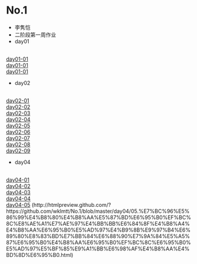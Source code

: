 # No.1
- 李隽恺
- 二阶段第一周作业
- day01
<br>
<a href="https://github.com/wklmtt/No.1/blob/master/day01/01.html">day01-01</a>
<br>
<a href="https://github.com/wklmtt/No.1/blob/master/day01/02.html">day01-01</a>
<br>
<a href="https://github.com/wklmtt/No.1/blob/master/day01/03.html">day01-01</a>


- day02
<br>
<a href="https://github.com/wklmtt/No.1/blob/master/day02/01.html">day02-01</a>
<br>
<a href="https://github.com/wklmtt/No.1/blob/master/day02/02.html">day02-02</a>
<br>
<a href="https://github.com/wklmtt/No.1/blob/master/day02/03.html">day02-03</a>
<br>
<a href="https://github.com/wklmtt/No.1/blob/master/day02/04.html">day02-04</a>
<br>
<a href="https://github.com/wklmtt/No.1/blob/master/day02/05.html">day02-05</a>
<br>
<a href="https://github.com/wklmtt/No.1/blob/master/day02/06.%E8%BA%AB%E6%9D%90%E5%88%A4%E6%96%AD.html">day02-06</a>
<br>
<a href="https://github.com/wklmtt/No.1/blob/master/day02/07.%E6%AF%94%E8%BE%83%E4%B8%A4%E4%B8%AA%E6%95%B0%E5%A4%A7%E5%B0%8F.html">day02-07</a>
<br>
<a href="https://github.com/wklmtt/No.1/blob/master/day02/08.%E5%88%A4%E6%96%AD%E5%A5%87%E5%81%B6%E6%95%B0.html">day02-08</a>
<br>
<a href="https://github.com/wklmtt/No.1/blob/master/day02/09.%E5%88%A4%E6%96%AD%E6%95%B0%E5%AD%97%E8%8C%83%E5%9B%B4.html">day02-09</a>
<br>

- day04
<br>
<a href="http://htmlpreview.github.com/?https://github.com/wklmtt/No.1/blob/master/day04/01.%E8%AE%A1%E7%AE%97%E5%92%8C%E3%80%81%E5%B7%AE%E3%80%81%E7%A7%AF%E3%80%81%E5%95%86.html">day04-01</a>
<br>
<a href="http://htmlpreview.github.com/?https://github.com/wklmtt/No.1/blob/master/day04/02.%E8%AE%A1%E7%AE%97%E4%B8%89%E4%B8%AA%E6%95%B0%E5%AD%97%E7%9A%84%E5%A4%A7%E5%B0%8F.html">day04-02</a>
<br>
<a href="http://htmlpreview.github.com/?https://github.com/wklmtt/No.1/blob/master/day04/03.%E7%BC%96%E5%86%99%E4%B8%80%E4%B8%AA%E5%87%BD%E6%95%B0%EF%BC%8C%E6%B1%82%E4%B8%80%E4%B8%AA%E6%95%B0%E5%AD%97%E6%98%AF%E5%90%A6%E6%98%AF%E8%B4%A8%E6%95%B0.html">day04-03</a>
<br>
<a href="http://htmlpreview.github.com/?https://github.com/wklmtt/No.1/blob/master/day04/04.%E7%BC%96%E5%86%99%E4%B8%80%E4%B8%AA%E5%87%BD%E6%95%B0%EF%BC%8C%E6%B1%82%E4%B8%A4%E4%B8%AA%E6%95%B0%E5%AD%97%E4%B9%8B%E9%97%B4%E6%9C%89%E5%A4%9A%E5%B0%91%E4%B8%AA%E8%B4%A8%E6%95%B0%EF%BC%8C%E8%BF%94%E5%9B%9E%20%E8%B4%A8%E6%95%B0%E7%9A%84%E4%B8%AA%E6%95%B0.html">day04-04</a>
<br>
<a href="http://htmlpreview.github.com/?https://github.com/wklmtt/No.1/blob/master/day04/05.%E7%BC%96%E5%86%99%E4%B8%80%E4%B8%AA%E5%87%BD%E6%95%B0%EF%BC%8C%E8%AE%A1%E7%AE%97%E4%BB%BB%E6%84%8F%E4%B8%A4%E4%B8%AA%E6%95%B0%E5%AD%97%E4%B9%8B%E9%97%B4%E6%89%80%E8%83%BD%E7%BB%84%E6%88%90%E7%9A%84%E5%A5%87%E6%95%B0%E4%B8%AA%E6%95%B0%EF%BC%8C%E6%95%B0%E5%AD%97%E5%BF%85%E9%A1%BB%E6%98%AF%E4%B8%AA%E4%BD%8D%E6%95%B0.html">day04-05</a>
(http://htmlpreview.github.com/?https://github.com/wklmtt/No.1/blob/master/day04/05.%E7%BC%96%E5%86%99%E4%B8%80%E4%B8%AA%E5%87%BD%E6%95%B0%EF%BC%8C%E8%AE%A1%E7%AE%97%E4%BB%BB%E6%84%8F%E4%B8%A4%E4%B8%AA%E6%95%B0%E5%AD%97%E4%B9%8B%E9%97%B4%E6%89%80%E8%83%BD%E7%BB%84%E6%88%90%E7%9A%84%E5%A5%87%E6%95%B0%E4%B8%AA%E6%95%B0%EF%BC%8C%E6%95%B0%E5%AD%97%E5%BF%85%E9%A1%BB%E6%98%AF%E4%B8%AA%E4%BD%8D%E6%95%B0.html)
